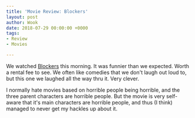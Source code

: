 ```yaml
---
title: 'Movie Review: Blockers'
layout: post
author: Wook
date: 2018-07-29 00:00:00 +0000
tags:
- Review
- Movies

---
```

We watched [Blockers](https://www.imdb.com/title/tt2531344/) this morning.  It was funnier than we expected.  Worth a rental fee to see.  We often like comedies that we don't laugh out loud to, but this one we laughed all the way thru it.  Very clever.

I normally hate movies based on horrible people being horrible, and the three parent characters are horrible people.  But the movie is very self-aware that it's main characters are horrible people, and thus (I think) managed to never get my hackles up about it.
